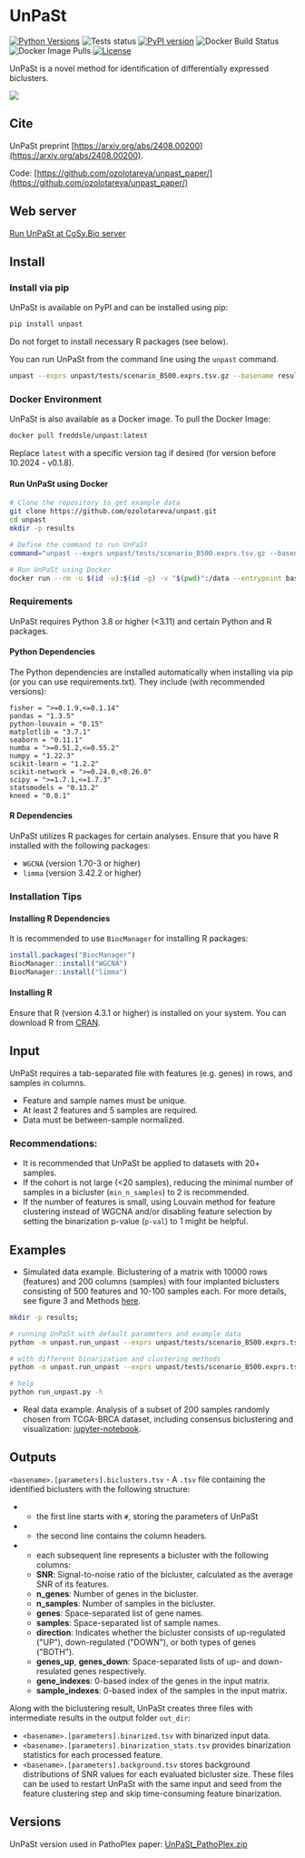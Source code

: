 # UnPaSt
[![Python Versions](https://img.shields.io/pypi/pyversions/unpast.svg)](https://pypi.org/project/unpast/)
![Tests status](https://github.com/ozolotareva/unpast/actions/workflows/run_tests.yml/badge.svg)
[![PyPI version](https://badge.fury.io/py/unpast.svg)](https://badge.fury.io/py/unpast)
![Docker Build Status](https://github.com/ozolotareva/unpast/actions/workflows/docker-publish.yml/badge.svg)
![Docker Image Pulls](https://img.shields.io/docker/pulls/freddsle/unpast)
[![License](https://img.shields.io/pypi/l/unpast.svg)](https://github.com/ozolotareva/unpast/blob/main/LICENSE)


UnPaSt is a novel method for identification of differentially expressed biclusters.

<img src="https://github.com/ozolotareva/unpast_paper/blob/main/docs/UnPaSt_workflow_v7_method.png">

## Cite
UnPaSt preprint [https://arxiv.org/abs/2408.00200](https://arxiv.org/abs/2408.00200).

Code: [https://github.com/ozolotareva/unpast_paper/](https://github.com/ozolotareva/unpast_paper/)

## Web server
[Run UnPaSt at CoSy.Bio server](https://apps.cosy.bio/unpast/)

## Install

### Install via pip

UnPaSt is available on PyPI and can be installed using pip:

```bash
pip install unpast
```
Do not forget to install necessary R packages (see below).

You can run UnPaSt from the command line using the `unpast` command.

```bash
unpast --exprs unpast/tests/scenario_B500.exprs.tsv.gz --basename results/scenario_B500
```

### Docker Environment

UnPaSt is also available as a Docker image. To pull the Docker Image:

```bash
docker pull freddsle/unpast:latest
```

Replace `latest` with a specific version tag if desired (for version before 10.2024 - v0.1.8).

#### Run UnPaSt using Docker

```bash
# Clone the repository to get example data
git clone https://github.com/ozolotareva/unpast.git
cd unpast
mkdir -p results

# Define the command to run UnPaSt
command="unpast --exprs unpast/tests/scenario_B500.exprs.tsv.gz --basename results/scenario_B500 --verbose"

# Run UnPaSt using Docker
docker run --rm -u $(id -u):$(id -g) -v "$(pwd)":/data --entrypoint bash freddsle/unpast -c "cd /data && PYTHONPATH=/data $command"
```

### Requirements

UnPaSt requires Python 3.8 or higher (<3.11) and certain Python and R packages.

#### Python Dependencies

The Python dependencies are installed automatically when installing via pip (or you can use requirements.txt). They include (with recommended versions):

```
fisher = ">=0.1.9,<=0.1.14"
pandas = "1.3.5"
python-louvain = "0.15"
matplotlib = "3.7.1"
seaborn = "0.11.1"
numba = ">=0.51.2,<=0.55.2"
numpy = "1.22.3"
scikit-learn = "1.2.2"
scikit-network = ">=0.24.0,<0.26.0"
scipy = ">=1.7.1,<=1.7.3"
statsmodels = "0.13.2"
kneed = "0.8.1"
```

#### R Dependencies

UnPaSt utilizes R packages for certain analyses. Ensure that you have R installed with the following packages:

- `WGCNA` (version 1.70-3 or higher)
- `limma` (version 3.42.2 or higher)

### Installation Tips

#### Installing R Dependencies

It is recommended to use `BiocManager` for installing R packages:

```R
install.packages("BiocManager")
BiocManager::install("WGCNA")
BiocManager::install("limma")
```

#### Installing R

Ensure that R (version 4.3.1 or higher) is installed on your system. You can download R from [CRAN](https://cran.r-project.org/).


## Input
UnPaSt requires a tab-separated file with features (e.g. genes) in rows, and samples in columns.
* Feature and sample names must be unique.
* At least 2 features and 5 samples are required.
* Data must be between-sample normalized.

### Recommendations: 
* It is recommended that UnPaSt be applied to datasets with 20+ samples.
* If the cohort is not large (<20 samples), reducing the minimal number of samples in a bicluster (`min_n_samples`) to 2 is recommended. 
* If the number of features is small, using Louvain method for feature clustering instead of WGCNA and/or disabling feature selection by setting the binarization p-value (`p-val`) to 1 might be helpful.

## Examples
* Simulated data example. Biclustering of a matrix with 10000 rows (features) and 200 columns (samples) with four implanted biclusters consisting of 500 features and 10-100 samples each. For more details, see figure 3 and Methods [here](https://arxiv.org/abs/2408.00200).
  
```bash
mkdir -p results;

# running UnPaSt with default parameters and example data
python -m unpast.run_unpast --exprs unpast/tests/scenario_B500.exprs.tsv.gz --basename results/scenario_B500

# with different binarization and clustering methods
python -m unpast.run_unpast --exprs unpast/tests/scenario_B500.exprs.tsv.gz --basename results/scenario_B500 --binarization ward --clustering Louvain

# help
python run_unpast.py -h
```
* Real data example. Analysis of a subset of 200 samples randomly chosen from TCGA-BRCA dataset, including consensus biclustering and visualization:
  [jupyter-notebook](https://github.com/ozolotareva/unpast/blob/main/notebooks/UnPaSt_examples.ipynb).
  
## Outputs
`<basename>.[parameters].biclusters.tsv` - A `.tsv` file containing the identified biclusters with the following structure:

- * the first line starts with `#`, storing the parameters of UnPaSt
- * the second line contains the column headers.
- * each subsequent line represents a bicluster with the following columns:
  - **SNR**: Signal-to-noise ratio of the bicluster, calculated as the average SNR of its features.
  - **n_genes**: Number of genes in the bicluster.
  - **n_samples**: Number of samples in the bicluster.
  - **genes**: Space-separated list of gene names.
  - **samples**: Space-separated list of sample names.
  - **direction**: Indicates whether the bicluster consists of up-regulated ("UP"), down-regulated ("DOWN"), or both types of genes ("BOTH").
  - **genes_up**, **genes_down**: Space-separated lists of up- and down-resulated genes respectively.
  - **gene_indexes**: 0-based index of the genes in the input matrix.
  - **sample_indexes**: 0-based index of the samples in the input matrix.

Along with the biclustering result, UnPaSt creates three files with intermediate results in the output folder `out_dir`:
  - `<basename>.[parameters].binarized.tsv` with binarized input data.
  - `<basename>.[parameters].binarization_stats.tsv` provides binarization statistics for each processed feature.
  - `<basename>.[parameters].background.tsv` stores background distributions of SNR values for each evaluated bicluster size.
These files can be used to restart UnPaSt with the same input and seed from the feature clustering step and skip time-consuming feature binarization. 

## Versions
UnPaSt version used in PathoPlex paper: [UnPaSt_PathoPlex.zip](https://github.com/ozolotareva/unpast/blob/main/notebooks/UnPaSt_PathoPlex.zip)
